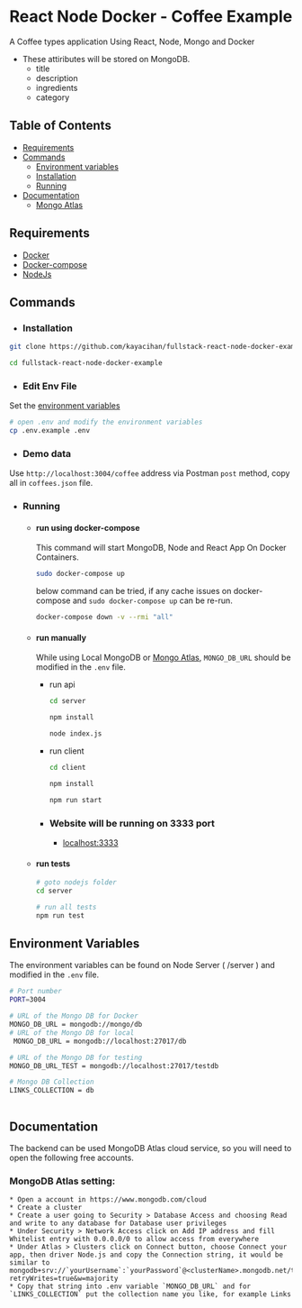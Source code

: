 # React Node Docker - Coffee Example
A Coffee types application Using React, Node, Mongo and Docker  
- These attiributes will be stored on MongoDB.
    - title
    - description
    - ingredients
    - category

## Table of Contents

- [Requirements](#requirements)
- [Commands](#commands)
    - [ Environment variables](#environment-variables)
    - [ Installation ](#installation)
    - [ Running ](#running)
- [ Documentation](#documentation)
    - [Mongo Atlas](#MongoDB-Atlas-setting)



## Requirements
* [Docker](https://docs.docker.com/get-docker/) 
* [Docker-compose](https://docs.docker.com/compose/install/)
* [NodeJs](https://nodejs.org/en/download/)

## Commands


* ### Installation
```bash
git clone https://github.com/kayacihan/fullstack-react-node-docker-example.git

cd fullstack-react-node-docker-example
```

* ### Edit Env File
Set the  [ environment variables](#environment-variables) 

```bash
# open .env and modify the environment variables 
cp .env.example .env
```

* ### Demo data
Use `http://localhost:3004/coffee` address via Postman `post` method, copy all in  `coffees.json` file.

* ### Running
    - #### run using docker-compose
        This command will start MongoDB, Node and React App On Docker Containers.  
        ```bash
        sudo docker-compose up 
        ```
        below command can be tried, if any cache issues on docker-compose and  `sudo docker-compose up` can be re-run.
        ```bash
        docker-compose down -v --rmi "all" 
        ```
    * #### run manually
    
        While using Local MongoDB  or [Mongo Atlas](#MongoDB-Atlas-setting), `MONGO_DB_URL` should be modified in the `.env` file.  

        - run api 

            ```bash
            cd server

            npm install

            node index.js
            ```

        - run client

            ```bash
            cd client
            
            npm install
            
            npm run start 
            ```

        * ### Website will be running on 3333 port

            * [localhost:3333](https://localhost:3333/)

    * #### run tests

        ```bash
        # goto nodejs folder
        cd server

        # run all tests
        npm run test

        ```

## Environment Variables

The environment variables can be found on Node Server ( /server ) and modified in the `.env` file. 

```bash
# Port number
PORT=3004

# URL of the Mongo DB for Docker
MONGO_DB_URL = mongodb://mongo/db
# URL of the Mongo DB for local
 MONGO_DB_URL = mongodb://localhost:27017/db

# URL of the Mongo DB for testing
MONGO_DB_URL_TEST = mongodb://localhost:27017/testdb

# Mongo DB Collection
LINKS_COLLECTION = db



```

## Documentation


The backend can be used MongoDB Atlas cloud service, so you will need to open the following free accounts.

### MongoDB Atlas setting:
    * Open a account in https://www.mongodb.com/cloud
    * Create a cluster
    * Create a user going to Security > Database Access and choosing Read and write to any database for Database user privileges 
    * Under Security > Network Access click on Add IP address and fill Whitelist entry with 0.0.0.0/0 to allow access from everywhere
    * Under Atlas > Clusters click on Connect button, choose Connect your app, then driver Node.js and copy the Connection string, it would be similar to mongodb+srv://`yourUsername`:`yourPassword`@<clusterName>.mongodb.net/test?retryWrites=true&w=majority
    * Copy that string into .env variable `MONGO_DB_URL` and for `LINKS_COLLECTION` put the collection name you like, for example Links
    

